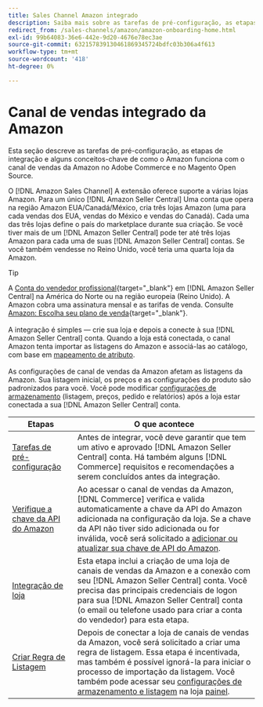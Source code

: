 ```yaml
---
title: Sales Channel Amazon integrado
description: Saiba mais sobre as tarefas de pré-configuração, as etapas de integração e como o Amazon funciona com o Amazon Sales Channel no Adobe Commerce e no Magento Open Source.
redirect_from: /sales-channels/amazon/amazon-onboarding-home.html
exl-id: 99b64083-36e6-442e-9d20-4676e78ec3ae
source-git-commit: 632157839130461869345724bdfc03b306a4f613
workflow-type: tm+mt
source-wordcount: '418'
ht-degree: 0%

---
```


# Canal de vendas integrado da Amazon

Esta seção descreve as tarefas de pré-configuração, as etapas de integração e alguns conceitos-chave de como o Amazon funciona com o canal de vendas da Amazon no Adobe Commerce e no Magento Open Source.

O [!DNL Amazon Sales Channel] A extensão oferece suporte a várias lojas Amazon. Para um único [!DNL Amazon Seller Central] Uma conta que opera na região Amazon EUA/Canadá/México, cria três lojas Amazon (uma para cada vendas dos EUA, vendas do México e vendas do Canadá). Cada uma das três lojas define o país do marketplace durante sua criação. Se você tiver mais de um [!DNL Amazon Seller Central] pode ter até três lojas Amazon para cada uma de suas [!DNL Amazon Seller Central] contas. Se você também vendesse no Reino Unido, você teria uma quarta loja da Amazon.

>[!TIP]
>
>A [Conta do vendedor profissional](https://sell.amazon.com/){target=&quot;_blank&quot;} em [!DNL Amazon Seller Central] na América do Norte ou na região europeia (Reino Unido). A Amazon cobra uma assinatura mensal e as tarifas de venda. Consulte [Amazon: Escolha seu plano de venda](https://sell.amazon.com/pricing.html){target=&quot;_blank&quot;}.<br><br>
>A integração é simples — crie sua loja e depois a conecte à sua [!DNL Amazon Seller Central] conta.
>Quando a loja está conectada, o canal Amazon tenta importar as listagens do Amazon e associá-las ao catálogo, com base em [mapeamento de atributo](./attributes-view.md).<br><br>
>As configurações de canal de vendas da Amazon afetam as listagens da Amazon. Sua listagem inicial, os preços e as configurações do produto são padronizados para você. Você pode modificar [configurações de armazenamento](./ob-store-review.md) (listagem, preços, pedido e relatórios) após a loja estar conectada a sua [!DNL Amazon Seller Central] conta.

| Etapas | O que acontece |
|--- |--- |
| [Tarefas de pré-configuração](./amazon-pre-setup-tasks.md) | Antes de integrar, você deve garantir que tem um ativo e aprovado [!DNL Amazon Seller Central] conta. Há também alguns [!DNL Commerce] requisitos e recomendações a serem concluídos antes da integração. |
| [Verifique a chave da API do Amazon](./amazon-verify-api-key.md) | Ao acessar o canal de vendas da Amazon, [!DNL Commerce] verifica e valida automaticamente a chave da API do Amazon adicionada na configuração da loja. Se a chave da API não tiver sido adicionada ou for inválida, você será solicitado a [adicionar ou atualizar sua chave de API do Amazon](./amazon-verify-api-key.md). |
| [Integração de loja](./store-integration.md) | Esta etapa inclui a criação de uma loja de canais de vendas da Amazon e a conexão com seu [!DNL Amazon Seller Central] conta. Você precisa das principais credenciais de logon para sua [!DNL Amazon Seller Central] conta (o email ou telefone usado para criar a conta do vendedor) para esta etapa. |
| [Criar Regra de Listagem](./ob-create-listing-rule.md) | Depois de conectar a loja de canais de vendas da Amazon, você será solicitado a criar uma regra de listagem. Essa etapa é incentivada, mas também é possível ignorá-la para iniciar o processo de importação da listagem. Você também pode acessar seu [configurações de armazenamento e listagem](./ob-store-review.md) na loja [painel](./amazon-store-dashboard.md). |

